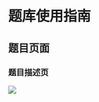 # 题库使用指南

<!-- TODO -->

## 题目页面

### 题目描述页

![](https://arina.loli.net/2022/10/10/e9P8a23NdbAnvHC.png)
